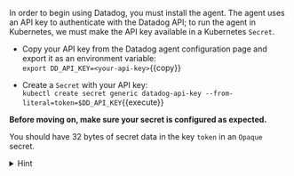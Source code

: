 In order to begin using Datadog, you must install the agent. The agent uses an API key to authenticate with the Datadog API; to run the agent in Kubernetes, we must make the API key available in a Kubernetes `Secret`.

* Copy your API key from the Datadog agent configuration page and export it as an environment variable: <br/>
`export DD_API_KEY=<your-api-key>`{{copy}}

* Create a `Secret` with your API key: <br/>
`kubectl create secret generic datadog-api-key --from-literal=token=$DD_API_KEY`{{execute}}

**Before moving on, make sure your secret is configured as expected.** 

You should have 32 bytes of secret data in the key `token` in an `Opaque` secret.

<details>
<summary>Hint</summary>
`kubectl get secrets`{{copy}} prints a list of all secrets in the current namespace. <br/> <br/>

`kubectl describe secret <your-secret-name>`{{copy}} prints details of a specific secret. <br/> <br/>

`kubectl get secret -oyaml <your-secret-name>`{{copy}} prints the full YAML representation of a secret.
</details>
